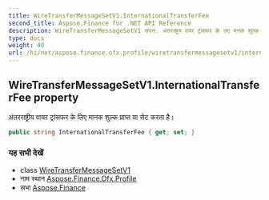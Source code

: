 ```yaml
---
title: WireTransferMessageSetV1.InternationalTransferFee
second_title: Aspose.Finance for .NET API Reference
description: WireTransferMessageSetV1 संपत्त. अंतररष्ट्रय वयर ट्रंसफर के लए मनक शुल्क प्रप्त य सेट करत है
type: docs
weight: 40
url: /hi/net/aspose.finance.ofx.profile/wiretransfermessagesetv1/internationaltransferfee/
---
```

## WireTransferMessageSetV1.InternationalTransferFee property

अंतरराष्ट्रीय वायर ट्रांसफर के लिए मानक शुल्क प्राप्त या सेट करता है।

```csharp
public string InternationalTransferFee { get; set; }
```

### यह सभी देखें

* class [WireTransferMessageSetV1](../)
* नाम स्थान [Aspose.Finance.Ofx.Profile](../../wiretransfermessagesetv1/)
* सभा [Aspose.Finance](../../../)


